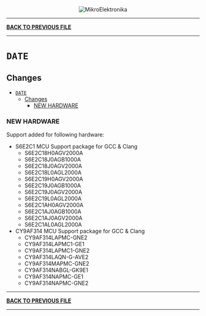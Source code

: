 <p align="center">
  <img src="http://www.mikroe.com/img/designs/beta/logo_small.png?raw=true" alt="MikroElektronika"/>
</p>

---

**[BACK TO PREVIOUS FILE](../changelog.md)**

---

# `DATE`

## Changes

- [`DATE`](#date)
  - [Changes](#changes)
    - [NEW HARDWARE](#new-hardware)

### NEW HARDWARE

Support added for following hardware:

+ S6E2C1 MCU Support package for GCC & Clang
  + S6E2C18H0AGV2000A
  + S6E2C18J0AGB1000A
  + S6E2C18J0AGV2000A
  + S6E2C18L0AGL2000A
  + S6E2C19H0AGV2000A
  + S6E2C19J0AGB1000A
  + S6E2C19J0AGV2000A
  + S6E2C19L0AGL2000A
  + S6E2C1AH0AGV2000A
  + S6E2C1AJ0AGB1000A
  + S6E2C1AJ0AGV2000A
  + S6E2C1AL0AGL2000A
+ CY9AF314 MCU Support package for GCC & Clang
  + CY9AF314LAPMC-GNE2
  + CY9AF314LAPMC1-GE1
  + CY9AF314LAPMC1-GNE2
  + CY9AF314LAQN-G-AVE2
  + CY9AF314MAPMC-GNE2
  + CY9AF314NABGL-GK9E1
  + CY9AF314NAPMC-GE1
  + CY9AF314NAPMC-GNE2

---

**[BACK TO PREVIOUS FILE](../changelog.md)**

---
